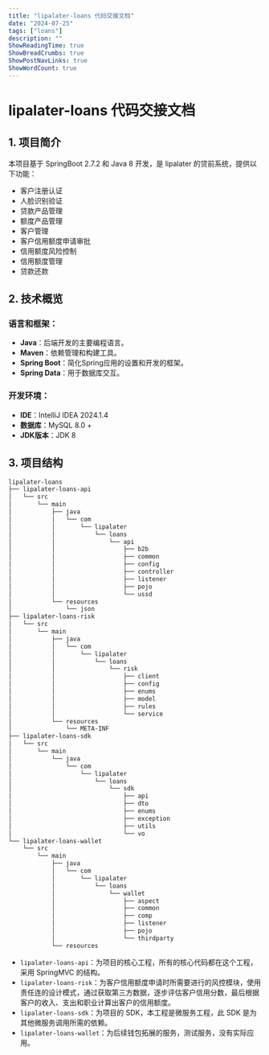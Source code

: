```yaml
---
title: "lipalater-loans 代码交接文档"
date: "2024-07-25"
tags: ["loans"]
description: ""
ShowReadingTime: true
ShowBreadCrumbs: true
ShowPostNavLinks: true
ShowWordCount: true 
---
```


# lipalater-loans 代码交接文档

## 1. 项目简介

本项目基于 SpringBoot 2.7.2 和 Java 8 开发，是 lipalater 的贷前系统，提供以下功能：
 - 客户注册认证
 - 人脸识别验证
 - 贷款产品管理
 - 额度产品管理
 - 客户管理
 - 客户信用额度申请审批
 - 信用额度风险控制
 - 信用额度管理
 - 贷款还款

## 2. 技术概览

### 语言和框架：
- **Java**：后端开发的主要编程语言。
- **Maven**：依赖管理和构建工具。
- **Spring Boot**：简化Spring应用的设置和开发的框架。
- **Spring Data**：用于数据库交互。

### 开发环境：
- **IDE**：IntelliJ IDEA 2024.1.4
- **数据库**：MySQL 8.0 +
- **JDK版本**：JDK 8

## 3. 项目结构

```css
lipalater-loans
├── lipalater-loans-api
│   └── src
│       └── main
│           ├── java
│           │   └── com
│           │       └── lipalater
│           │           └── loans
│           │               └── api
│           │                   ├── b2b
│           │                   ├── common
│           │                   ├── config
│           │                   ├── controller
│           │                   ├── listener
│           │                   ├── pojo
│           │                   └── ussd
│           └── resources
│               └── json
├── lipalater-loans-risk
│   └── src
│       └── main
│           ├── java
│           │   └── com
│           │       └── lipalater
│           │           └── loans
│           │               └── risk
│           │                   ├── client
│           │                   ├── config
│           │                   ├── enums
│           │                   ├── model
│           │                   ├── rules
│           │                   └── service
│           └── resources
│               └── META-INF
├── lipalater-loans-sdk
│   └── src
│       └── main
│           └── java
│               └── com
│                   └── lipalater
│                       └── loans
│                           └── sdk
│                               ├── api
│                               ├── dto
│                               ├── enums
│                               ├── exception
│                               ├── utils
│                               └── vo
└── lipalater-loans-wallet
    └── src
        └── main
            ├── java
            │   └── com
            │       └── lipalater
            │           └── loans
            │               └── wallet
            │                   ├── aspect
            │                   ├── common
            │                   ├── comp
            │                   ├── listener
            │                   ├── pojo
            │                   └── thirdparty
            └── resources
```

 - `lipalater-loans-api`：为项目的核心工程，所有的核心代码都在这个工程，采用 SpringMVC 的结构。
 - `lipalater-loans-risk`：为客户信用额度申请时所需要进行的风控模块，使用责任连的设计模式，通过获取第三方数据，逐步评估客户信用分数，最后根据客户的收入、支出和职业计算出客户的信用额度。
 - `lipalater-loans-sdk`：为项目的 SDK，本工程是微服务工程，此 SDK 是为其他微服务调用所需的依赖。
 - `lipalater-loans-wallet`：为后续钱包拓展的服务，测试服务，没有实际应用。


